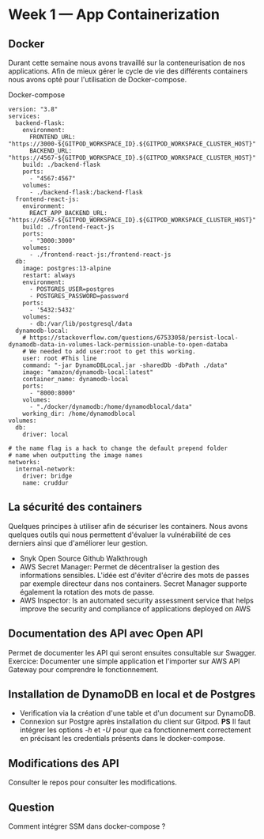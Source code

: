 # Week 1 — App Containerization

## Docker

Durant cette semaine nous avons travaillé sur la conteneurisation de nos applications. Afin de mieux gérer le cycle de vie des différents containers nous avons opté pour l'utilisation de Docker-compose.

Docker-compose

```
version: "3.8"
services:
  backend-flask:
    environment:
      FRONTEND_URL: "https://3000-${GITPOD_WORKSPACE_ID}.${GITPOD_WORKSPACE_CLUSTER_HOST}"
      BACKEND_URL: "https://4567-${GITPOD_WORKSPACE_ID}.${GITPOD_WORKSPACE_CLUSTER_HOST}"
    build: ./backend-flask
    ports:
      - "4567:4567"
    volumes:
      - ./backend-flask:/backend-flask
  frontend-react-js:
    environment:
      REACT_APP_BACKEND_URL: "https://4567-${GITPOD_WORKSPACE_ID}.${GITPOD_WORKSPACE_CLUSTER_HOST}"
    build: ./frontend-react-js
    ports:
      - "3000:3000"
    volumes:
      - ./frontend-react-js:/frontend-react-js
  db:
    image: postgres:13-alpine
    restart: always
    environment:
      - POSTGRES_USER=postgres
      - POSTGRES_PASSWORD=password
    ports:
      - '5432:5432'
    volumes: 
      - db:/var/lib/postgresql/data
  dynamodb-local:
    # https://stackoverflow.com/questions/67533058/persist-local-dynamodb-data-in-volumes-lack-permission-unable-to-open-databa
    # We needed to add user:root to get this working.
    user: root #This line 
    command: "-jar DynamoDBLocal.jar -sharedDb -dbPath ./data"
    image: "amazon/dynamodb-local:latest"
    container_name: dynamodb-local
    ports:
      - "8000:8000"
    volumes:
      - "./docker/dynamodb:/home/dynamodblocal/data"
    working_dir: /home/dynamodblocal
volumes:
  db:
    driver: local

# the name flag is a hack to change the default prepend folder
# name when outputting the image names
networks: 
  internal-network:
    driver: bridge
    name: cruddur
```

## La sécurité des containers
Quelques principes à utiliser afin de sécuriser les containers. Nous avons quelques outils qui nous permettent d'évaluer la vulnérabilité de ces derniers ainsi que d'améliorer leur gestion. 

- Snyk Open Source Github Walkthrough
- AWS Secret Manager: Permet de décentraliser la gestion des informations sensibles. L'idée est d'éviter d'écrire des mots de passes par exemple directeur dans nos containers. Secret Manager supporte également la rotation des mots de passe.
- AWS Inspector: Is an automated security assessment service that helps improve the security and compliance of applications deployed on AWS


## Documentation des API avec Open API

Permet de documenter les API qui seront ensuites consultable sur Swagger. 
Exercice: Documenter une simple application et l'importer sur AWS API Gateway pour comprendre le fonctionnement. 

## Installation de DynamoDB en local et de Postgres 

- Verification via la création d'une table et d'un document sur DynamoDB. 
- Connexion sur Postgre après installation du client sur Gitpod. **PS** Il faut intégrer les options *-h* et *-U* pour que ca fonctionnement correctement en précisant les credentials présents dans le docker-compose. 

## Modifications des API
Consulter le repos pour consulter les modifications. 

## Question
Comment intégrer SSM dans docker-compose ?


